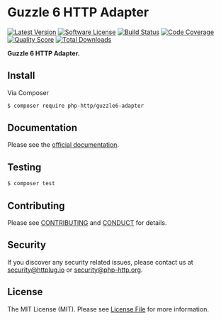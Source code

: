 # Guzzle 6 HTTP Adapter

[![Latest Version](https://img.shields.io/github/release/php-http/guzzle6-adapter.svg?style=flat-square)](https://github.com/php-http/guzzle6-adapter/releases)
[![Software License](https://img.shields.io/badge/license-MIT-brightgreen.svg?style=flat-square)](LICENSE)
[![Build Status](https://img.shields.io/travis/php-http/guzzle6-adapter.svg?style=flat-square)](https://travis-ci.org/php-http/guzzle6-adapter)
[![Code Coverage](https://img.shields.io/scrutinizer/coverage/g/php-http/guzzle6-adapter.svg?style=flat-square)](https://scrutinizer-ci.com/g/php-http/guzzle6-adapter)
[![Quality Score](https://img.shields.io/scrutinizer/g/php-http/guzzle6-adapter.svg?style=flat-square)](https://scrutinizer-ci.com/g/php-http/guzzle6-adapter)
[![Total Downloads](https://img.shields.io/packagist/dt/php-http/guzzle6-adapter.svg?style=flat-square)](https://packagist.org/packages/php-http/guzzle6-adapter)

**Guzzle 6 HTTP Adapter.**


## Install

Via Composer

``` bash
$ composer require php-http/guzzle6-adapter
```


## Documentation

Please see the [official documentation](http://php-http.readthedocs.org/en/latest/).


## Testing

``` bash
$ composer test
```


## Contributing

Please see [CONTRIBUTING](CONTRIBUTING.md) and [CONDUCT](CONDUCT.md) for details.


## Security

If you discover any security related issues, please contact us at [security@httplug.io](mailto:security@httplug.io)
or [security@php-http.org](mailto:security@php-http.org).


## License

The MIT License (MIT). Please see [License File](LICENSE) for more information.
